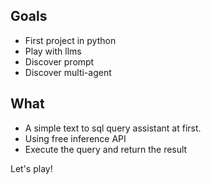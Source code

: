 ## Goals
* First  project in python
* Play with llms
* Discover prompt
* Discover multi-agent

## What
* A simple text to sql query assistant at first.
* Using free inference API
* Execute the query and return the result


Let's play!